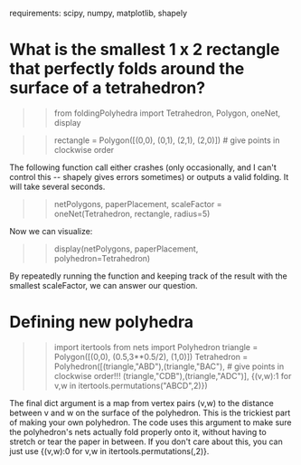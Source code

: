 requirements: scipy, numpy, matplotlib, shapely

# What is the smallest 1 x 2 rectangle that perfectly folds around the surface of a tetrahedron?

>> from foldingPolyhedra import Tetrahedron, Polygon, oneNet, display

>> rectangle = Polygon([(0,0), (0,1), (2,1), (2,0)]) # give points in clockwise order

The following function call either crashes (only occasionally, and I can't control this -- shapely gives errors sometimes) or outputs a valid folding. It will take several seconds.

>> netPolygons, paperPlacement, scaleFactor = oneNet(Tetrahedron, rectangle, radius=5)

Now we can visualize:

>> display(netPolygons, paperPlacement, polyhedron=Tetrahedron)

By repeatedly running the function and keeping track of the result with the smallest scaleFactor, we can answer our question.

# Defining new polyhedra

>> import itertools
>> from nets import Polyhedron
>> triangle = Polygon([(0,0), (0.5,3\*\*0.5/2), (1,0)])
>> Tetrahedron = Polyhedron([(triangle,"ABD"),(triangle,"BAC"),    # give points in clockwise order!!!
                             (triangle,"CDB"),(triangle,"ADC")],
                             {(v,w):1 for v,w in itertools.permutations("ABCD",2)})

The final dict argument is a map from vertex pairs (v,w) to the distance between v and w on the surface of the polyhedron. This is the trickiest part of making your own polyhedron. The code uses this argument to make sure the polyhedron's nets actually fold properly onto it, without having to stretch or tear the paper in between. If you don't care about this, you can just use {(v,w):0 for v,w in itertools.permutations(<your vertex list>,2)}.
